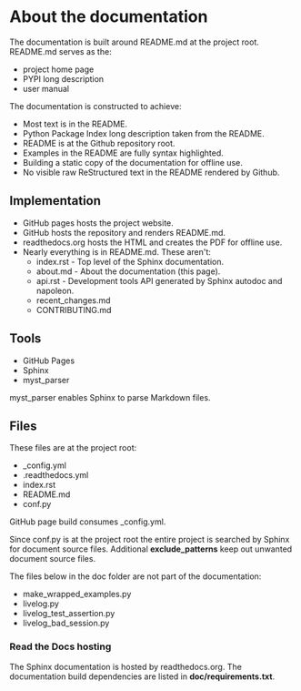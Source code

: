 # About the documentation

The documentation is built around README.md at the project root.
README.md serves as the:

- project home page
- PYPI long description
- user manual

The documentation is constructed to achieve:

- Most text is in the README.
- Python Package Index long description taken from the README.
- README is at the Github repository root.
- Examples in the README are fully syntax highlighted.
- Building a static copy of the documentation for offline use.
- No visible raw ReStructured text in the README rendered by Github.

## Implementation

- GitHub pages hosts the project website.
- GitHub hosts the repository and renders README.md.
- readthedocs.org hosts the HTML and creates the PDF for offline use.
- Nearly everything is in README.md. These aren't:
  - index.rst - Top level of the Sphinx documentation.
  - about.md - About the documentation (this page).
  - api.rst - Development tools API generated by
    Sphinx autodoc and napoleon.
  - recent_changes.md
  - CONTRIBUTING.md

## Tools

- GitHub Pages
- Sphinx
- myst_parser

myst_parser enables Sphinx to parse Markdown files.

## Files

These files are at the project root:

- _config.yml
- .readthedocs.yml
- index.rst
- README.md
- conf.py

GitHub page build consumes _config.yml. 

Since conf.py is at the project root the entire project is
searched by Sphinx for document source files.  Additional
**exclude_patterns** keep out unwanted document source files.

The files below in the doc folder are not part of the documentation:
  - make_wrapped_examples.py
  - livelog.py
  - livelog_test_assertion.py
  - livelog_bad_session.py

### Read the Docs hosting

The Sphinx documentation is hosted by readthedocs.org.
The documentation build dependencies are listed in
**doc/requirements.txt**.
